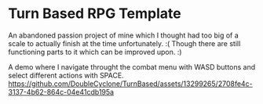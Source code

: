 # Turn Based RPG Template

An abandoned passion project of mine which I thought had too big of a scale to actually finish at the time unfortunately. :(
Though there are still functioning parts to it which can be improved upon. :)

A demo where I navigate throught the combat menu with WASD buttons and select different actions with SPACE.
https://github.com/DoubleCyclone/TurnBased/assets/13299265/2708fe4c-3137-4b62-864c-04e41cdb195a

